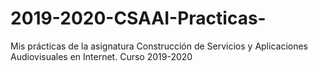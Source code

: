 # 2019-2020-CSAAI-Practicas-
Mis prácticas de la asignatura Construcción de Servicios y Aplicaciones Audiovisuales en Internet. Curso 2019-2020 
